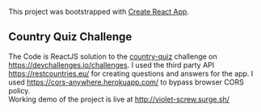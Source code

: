 This project was bootstrapped with [Create React App](https://github.com/facebook/create-react-app).

## Country Quiz Challenge 

The Code is ReactJS solution to the [country-quiz](https://devchallenges.io/challenges/Bu3G2irnaXmfwQ8sZkw8) challenge on https://devchallenges.io/challenges. I used the third party API https://restcountries.eu/ for creating questions and answers for the app. I used https://cors-anywhere.herokuapp.com/ to bypass browser CORS policy. <br>
Working demo of the project is live at http://violet-screw.surge.sh/
